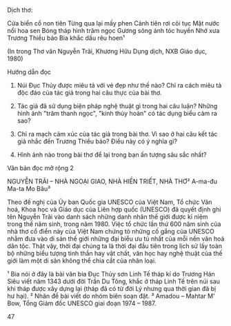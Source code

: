 Dịch thơ:

Cửa biển cổ non tiên
Từng qua lại mấy phen
Cảnh tiên rơi cõi tục
Mặt nước nổi hoa sen
Bóng tháp hình trăm ngọc
Gương sông ánh tóc huyền
Nhớ xưa Trương Thiều bảo
Bia khắc dấu rêu hoen¹

(In trong Thơ văn Nguyễn Trãi, Khương Hữu Dụng dịch, NXB Giáo dục, 1980)

Hướng dẫn đọc

1. Núi Đục Thủy được miêu tả với vẻ đẹp như thế nào? Chỉ ra cách miêu tả độc đáo của tác giả trong hai câu thực của bài thơ.

2. Tác giả đã sử dụng biện pháp nghệ thuật gì trong hai câu luận? Những hình ảnh "trăm thanh ngọc", "kính thủy hoàn" có tác dụng biểu cảm ra sao?

3. Chỉ ra mạch cảm xúc của tác giả trong bài thơ. Vì sao ở hai câu kết tác giả nhắc đến Trương Thiều bảo? Điều này có ý nghĩa gì?

4. Hình ảnh nào trong bài thơ để lại trong bạn ấn tượng sâu sắc nhất?

Văn bản đọc mở rộng 2

NGUYỄN TRÃI – NHÀ NGOẠI GIAO, NHÀ HIỀN TRIẾT, NHÀ THƠ²
A-ma-đu Ma-ta Mo Bâu³

Theo đề nghị của Ủy ban Quốc gia UNESCO của Việt Nam, Tổ chức Văn hoá, Khoa học và Giáo dục của Liên hợp quốc (UNESCO) đã quyết định ghi tên Nguyễn Trãi vào danh sách những danh nhân thế giới được kỉ niệm trong thế năm sinh, trong năm 1980. Việc tổ chức lần thứ 600 năm sinh của nhà thơ cổ điển này của Việt Nam chứng tỏ những cố gắng của UNESCO nhằm đưa vào di sản thế giới những đại biểu ưu tú nhất của mỗi nền văn hoá dân tộc. Thật vậy, thời đại chúng ta là thời đại đầu tiên trong lịch sử lấy toàn bộ những biểu tượng tinh thần hay vật chất, văn học hay nghệ thuật của thế giới làm một di sản không thể chia cắt của nhân loại.

¹ Bia nói ở đây là bài văn bia Đục Thủy sơn Linh Tế tháp kí do Trương Hán Siêu viết năm 1343 dưới đời Trần Du Tông, khắc ở tháp Linh Tế trên núi sau khi tháp được xây dựng lại (tháp đã có từ đời Lý nhưng qua thời gian đã bị hư hại).
² Nhãn đề bài viết do nhóm biên soạn đặt.
³ Amadou – Mahtar M' Bow, Tổng Giám đốc UNESCO giai đoạn 1974 – 1987.

47